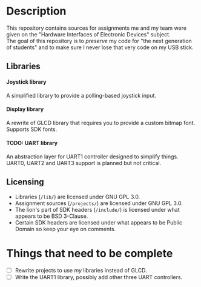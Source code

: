 # Description
This repository contains sources for assignments me and my team were given on the "Hardware Interfaces of Electronic Devices" subject.  
The goal of this repository is to _preserve_ my code for "the next generation of students" and to make sure I never lose that very code on my USB stick. 

## Libraries
#### Joystick library
A simplified library to provide a polling-based joystick input.

#### Display library
A rewrite of GLCD library that requires you to provide a custom bitmap font. Supports SDK fonts.

#### TODO: UART library
An abstraction layer for UART1 controller designed to simplify things. UART0, UART2 and UART3 support is planned but not critical.

## Licensing
* Libraries (`/lib/`) are licensed under GNU GPL 3.0.
* Assignment sources (`/projects/`) are licensed under GNU GPL 3.0.
* The lion's part of SDK headers (`/include/`) is licensed under what appears to be BSD 3-Clause.
* Certain SDK headers are licensed under what appears to be Public Domain so keep your eye on comments.

# Things that need to be complete
- [ ] Rewrite projects to use _my_ libraries instead of GLCD.
- [ ] Write the UART1 library, possibly add other three UART controllers.
